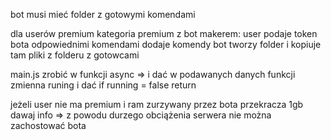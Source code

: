 bot musi mieć folder z gotowymi komendami

dla userów premium kategoria premium z bot makerem:
user podaje token bota
odpowiednimi komendami dodaje komendy
bot tworzy folder i kopiuje tam pliki z folderu z gotowcami

main.js zrobić w funkcji async =>
i dać w podawanych danych funkcji zmienna runing
i dać if running = false return

jeżeli user nie ma premium i ram zurzywany przez bota przekracza 1gb dawaj info => 
z powodu durzego obciążenia serwera nie można zachostować bota